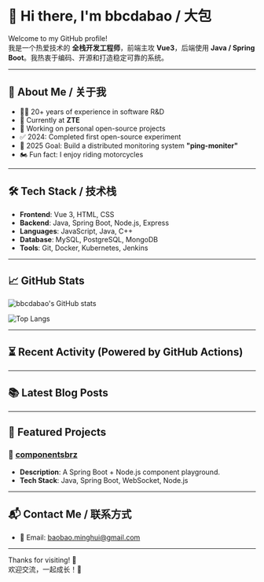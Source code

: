# 👋 Hi there, I'm bbcdabao / 大包

Welcome to my GitHub profile!  
我是一个热爱技术的 **全栈开发工程师**，前端主攻 **Vue3**，后端使用 **Java / Spring Boot**。我热衷于编码、开源和打造稳定可靠的系统。

---

## 🚀 About Me / 关于我

- 👨‍💻 20+ years of experience in software R&D
- 💼 Currently at **ZTE**
- 🌱 Working on personal open-source projects
- ✅ 2024: Completed first open-source experiment
- 🎯 2025 Goal: Build a distributed monitoring system **"ping-moniter"**
- 🏍️ Fun fact: I enjoy riding motorcycles

---

## 🛠 Tech Stack / 技术栈

- **Frontend**: Vue 3, HTML, CSS
- **Backend**: Java, Spring Boot, Node.js, Express
- **Languages**: JavaScript, Java, C++
- **Database**: MySQL, PostgreSQL, MongoDB
- **Tools**: Git, Docker, Kubernetes, Jenkins

---

## 📈 GitHub Stats

![bbcdabao's GitHub stats](https://github-readme-stats.vercel.app/api?username=bbcdabao&show_icons=true&theme=radical)

![Top Langs](https://github-readme-stats.vercel.app/api/top-langs/?username=bbcdabao&layout=compact&theme=radical)

---

## ⏳ Recent Activity (Powered by GitHub Actions)

<!--START_SECTION:activity-->
<!--END_SECTION:activity-->

---

## 📚 Latest Blog Posts

<!-- BLOG-POST-LIST:START -->
<!-- BLOG-POST-LIST:END -->

---

## 🌟 Featured Projects

### 🔧 [componentsbrz](https://github.com/bbcdabao/componentsbrz)
- **Description**: A Spring Boot + Node.js component playground.
- **Tech Stack**: Java, Spring Boot, WebSocket, Node.js

<!-- 如果你有截图可以插入如下 -->
<!-- ![componentsbrz preview](./images/componentsbrz-preview.png) -->

---

## 📬 Contact Me / 联系方式

- 📧 Email: [baobao.minghui@gmail.com](mailto:baobao.minghui@gmail.com)

---

Thanks for visiting! 🚀  
欢迎交流，一起成长！🌱
